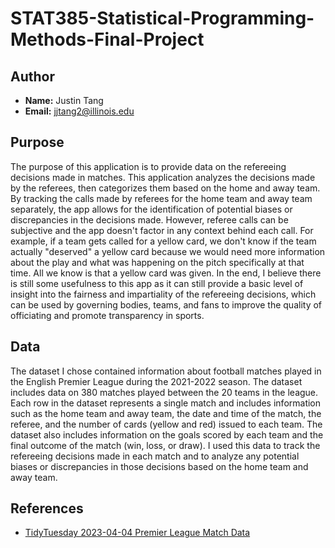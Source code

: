 # STAT385-Statistical-Programming-Methods-Final-Project

## Author

- **Name:** Justin Tang
- **Email:** jjtang2@illinois.edu

## Purpose

The purpose of this application is to provide data on the refereeing decisions made in matches. This application analyzes the decisions made by the referees, then categorizes them based on the home and away team. By tracking the calls made by referees for the home team and away team separately, the app allows for the identification of potential biases or discrepancies in the decisions made. However, referee calls can be subjective and the app doesn't factor in any context behind each call. For example, if a team gets called for a yellow card, we don't know if the team actually "deserved" a yellow card because we would need more information about the play and what was happening on the pitch specifically at that time. All we know is that a yellow card was given. In the end, I believe there is still some usefulness to this app as it can still provide a basic level of insight into the fairness and impartiality of the refereeing decisions, which can be used by governing bodies, teams, and fans to improve the quality of officiating and promote transparency in sports.

## Data

The dataset I chose contained information about football matches played in the English Premier League during the 2021-2022 season. The dataset includes data on 380 matches played between the 20 teams in the league. Each row in the dataset represents a single match and includes information such as the home team and away team, the date and time of the match, the referee, and the number of cards (yellow and red) issued to each team. The dataset also includes information on the goals scored by each team and the final outcome of the match (win, loss, or draw). I used this data to track the refereeing decisions made in each match and to analyze any potential biases or discrepancies in those decisions based on the home team and away team.

## References

- [TidyTuesday 2023-04-04 Premier League Match Data](https://github.com/rfordatascience/tidytuesday/blob/master/data/2023/2023-04-04/readme.md)
